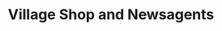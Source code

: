 ---
title: "Village Shop and Newsagents"
url: /bargoed/village-shop-and-newsagents/
shop: convenience
---